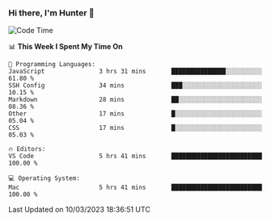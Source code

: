 ### Hi there, I'm Hunter 👋

<!--
**huntermatrix/huntermatrix** is a ✨ _special_ ✨ repository because its `README.md` (this file) appears on your GitHub profile.

Here are some ideas to get you started:

- 🔭 I’m currently working on ...
- 🌱 I’m currently learning ...
- 👯 I’m looking to collaborate on ...
- 🤔 I’m looking for help with ...
- 💬 Ask me about ...
- 📫 How to reach me: ...
- 😄 Pronouns: ...
- ⚡ Fun fact: ...
-->

<!--START_SECTION:waka-->
![Code Time](http://img.shields.io/badge/Code%20Time-29%20hrs%2012%20mins-blue)

📊 **This Week I Spent My Time On** 

```text
💬 Programming Languages: 
JavaScript               3 hrs 31 mins       ███████████████░░░░░░░░░░   61.80 % 
SSH Config               34 mins             ███░░░░░░░░░░░░░░░░░░░░░░   10.15 % 
Markdown                 28 mins             ██░░░░░░░░░░░░░░░░░░░░░░░   08.36 % 
Other                    17 mins             █░░░░░░░░░░░░░░░░░░░░░░░░   05.04 % 
CSS                      17 mins             █░░░░░░░░░░░░░░░░░░░░░░░░   05.03 % 

🔥 Editors: 
VS Code                  5 hrs 41 mins       █████████████████████████   100.00 % 

💻 Operating System: 
Mac                      5 hrs 41 mins       █████████████████████████   100.00 % 
```


 Last Updated on 10/03/2023 18:36:51 UTC
<!--END_SECTION:waka-->
